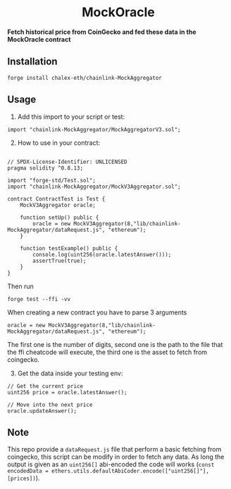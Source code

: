 # <h1 align="center"> MockOracle </h1>

**Fetch historical price from CoinGecko and fed these data in the MockOracle contract** 

## Installation

```
forge install chalex-eth/chainlink-MockAggregator
```

## Usage

1. Add this import to your script or test:

```solidity
import "chainlink-MockAggregator/MockAggregatorV3.sol";
```

2. How to use in your contract:

```solidity

// SPDX-License-Identifier: UNLICENSED
pragma solidity ^0.8.13;

import "forge-std/Test.sol";
import "chainlink-MockAggregator/MockV3Aggregator.sol";

contract ContractTest is Test {
    MockV3Aggregator oracle;

    function setUp() public {
        oracle = new MockV3Aggregator(8,"lib/chainlink-MockAggregator/dataRequest.js", "ethereum");
    }

    function testExample() public {
        console.log(uint256(oracle.latestAnswer()));
        assertTrue(true);
    }
}
```

Then run 

```forge test --ffi -vv```

When creating a new contract you have to parse 3 arguments 

``` oracle = new MockV3Aggregator(8,"lib/chainlink-MockAggregator/dataRequest.js", "ethereum"); ```


The first one is the number of digits, second one is the path to the file that the ffi cheatcode will execute, the third one is the asset to fetch from coingecko.

3. Get the data inside your testing env:


```solidity
// Get the current price
uint256 price = oracle.latestAnswer();

// Move into the next price
oracle.updateAnswer();

```


## Note

This repo provide a ```dataRequest.js``` file that perform a basic fetching from coingecko, this script can be modify in order to fetch any data. As long the output is given as an ```uint256[]``` abi-encoded the code will works (```const encodedData = ethers.utils.defaultAbiCoder.encode(["uint256[]"], [prices])```).